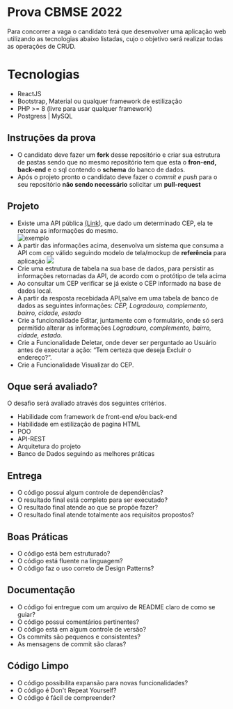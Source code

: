 # Prova CBMSE 2022

Para concorrer a vaga o candidato terá que desenvolver uma aplicação web utilizando as tecnologias abaixo listadas, cujo o objetivo será realizar todas as operações de CRUD.


# Tecnologias
 - ReactJS
 - Bootstrap, Material ou qualquer framework de estilização
 - PHP >= 8 (livre para usar qualquer framework)
 - Postgress | MySQL

## Instruções da prova

 - O candidato deve fazer um **fork** desse repositório e criar sua estrutura de pastas sendo que no mesmo repositório tem que esta o **fron-end, back-end** e o sql contendo o **schema** do banco de dados.
 - Após o projeto pronto o candidato deve fazer o *commit e push* para o seu repositório **não sendo necessário** solicitar um **pull-request**
 

## Projeto

 - Existe uma API pública [(Link)](https://viacep.com.br/), que dado um determinado CEP, ela te retorna as informações do mesmo.  
 ![exemplo](https://www.imagemhost.com.br/images/2020/01/04/Screenshot_2020-01-04-ViaCEP---Webservice-CEP-e-IBGE-gratuito.png)
 - A partir das informações acima, desenvolva um sistema que consuma a API com cep válido seguindo modelo de tela/mockup de **referência** para aplicação ![](https://www.imagemhost.com.br/images/2020/01/04/Screenshot_2020-01-04-Prova-de-Selecao-Programador-Senior2727-pdf.png)
 - Crie uma estrutura de tabela na sua base de dados, para persistir as informações retornadas da API, de acordo com o protótipo de tela acima
 - Ao consultar um CEP verificar se já existe o CEP informado na base de dados local.
 - A partir da resposta recebidada API,salve em uma tabela de banco de dados as seguintes informações: *CEP, Logradouro, complemento, bairro, cidade, estado*
 - Crie a funcionalidade Editar, juntamente com o formulário, onde só será permitido alterar as informações *Logradouro, complemento, bairro, cidade, estado.*
 - Crie a Funcionalidade Deletar, onde dever ser perguntado ao Usuário antes de executar a ação: “Tem certeza que deseja Excluir o endereço?”.
 - Crie a Funcionalidade Visualizar do CEP.

 
## Oque será avaliado?
O desafio será avaliado através dos seguintes critérios.

 - Habilidade com framework de front-end e/ou back-end
 - Habilidade em estilização de pagina HTML
 - POO
 - API-REST
 - Arquitetura do projeto
 - Banco de Dados seguindo as melhores práticas

## Entrega

 - O código possui algum controle de dependências?
 - O resultado final está completo para ser executado?
 - O resultado final atende ao que se propõe fazer?
 - O resultado final atende totalmente aos requisitos propostos?

## Boas Práticas

 - O código está bem estruturado?
 - O código está fluente na linguagem?
 - O código faz o uso correto de Design Patterns?

## Documentação

 - O código foi entregue com um arquivo de README claro de como se guiar?
 - O código possui comentários pertinentes?
 - O código está em algum controle de versão?
 - Os commits são pequenos e consistentes?
 - As mensagens de commit são claras?

## Código Limpo

 - O código possibilita expansão para novas funcionalidades?
 - O código é Don't Repeat Yourself?
 - O código é fácil de compreender?
